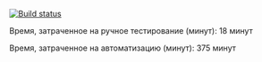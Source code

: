 [![Build status](https://ci.appveyor.com/api/projects/status/avyu3yyjly15w8wl?svg=true)](https://ci.appveyor.com/project/IvanSlatjukhin/patterns2)

Время, затраченное на ручное тестирование (минут): 18 минут

Время, затраченное на автоматизацию (минут): 375 минут
